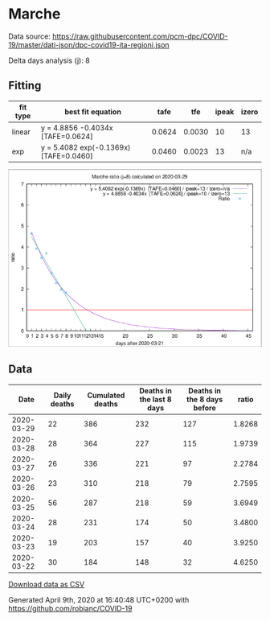 # Marche

Data source: https://raw.githubusercontent.com/pcm-dpc/COVID-19/master/dati-json/dpc-covid19-ita-regioni.json

Delta days analysis (j): 8

## Fitting 
|fit type|best fit equation|tafe|tfe|ipeak|izero|
|-------|-----|--------|------|---|---|
|linear|y = 4.8856 -0.4034x  [TAFE=0.0624]|0.0624|0.0030|10|13|
|exp|y = 5.4082 exp(-0.1369x)  [TAFE=0.0460]|0.0460|0.0023|13|n/a|

![Plot](COVID-19_marche_j8_2020-03-29.png)

## Data
|Date|Daily deaths|Cumulated deaths|Deaths in the last 8 days|Deaths in the 8 days before|ratio|
|----|----------|-----------|-------|--------------------|-----|
|2020-03-29|22|386|232|127|1.8268|
|2020-03-28|28|364|227|115|1.9739|
|2020-03-27|26|336|221|97|2.2784|
|2020-03-26|23|310|218|79|2.7595|
|2020-03-25|56|287|218|59|3.6949|
|2020-03-24|28|231|174|50|3.4800|
|2020-03-23|19|203|157|40|3.9250|
|2020-03-22|30|184|148|32|4.6250|

[Download data as CSV](COVID-19_marche_j8_2020-03-29.csv)

Generated April 9th, 2020 at 16:40:48 UTC+0200 with https://github.com/robianc/COVID-19
